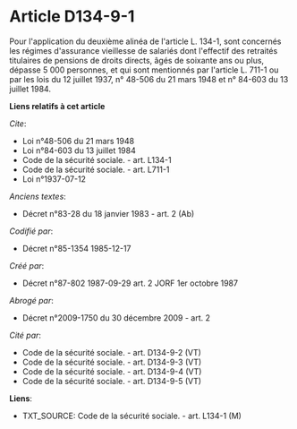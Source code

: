# Article D134-9-1

Pour l'application du deuxième alinéa de l'article L. 134-1, sont concernés les régimes d'assurance vieillesse de salariés
dont l'effectif des retraités titulaires de pensions de droits directs, âgés de soixante ans ou plus, dépasse 5 000
personnes, et qui sont mentionnés par l'article L. 711-1 ou par les lois du 12 juillet 1937, n° 48-506 du 21 mars 1948 et n°
84-603 du 13 juillet 1984.

**Liens relatifs à cet article**

_Cite_:

  - Loi n°48-506 du 21 mars 1948
  - Loi n°84-603 du 13 juillet 1984
  - Code de la sécurité sociale. - art. L134-1
  - Code de la sécurité sociale. - art. L711-1
  - Loi n°1937-07-12

_Anciens textes_:

  - Décret n°83-28 du 18 janvier 1983 - art. 2 (Ab)

_Codifié par_:

  - Décret n°85-1354 1985-12-17

_Créé par_:

  - Décret n°87-802 1987-09-29 art. 2 JORF 1er octobre 1987

_Abrogé par_:

  - Décret n°2009-1750 du 30 décembre 2009 - art. 2

_Cité par_:

  - Code de la sécurité sociale. - art. D134-9-2 (VT)
  - Code de la sécurité sociale. - art. D134-9-3 (VT)
  - Code de la sécurité sociale. - art. D134-9-4 (VT)
  - Code de la sécurité sociale. - art. D134-9-5 (VT)

**Liens**:

  - TXT_SOURCE: Code de la sécurité sociale. - art. L134-1 (M)
